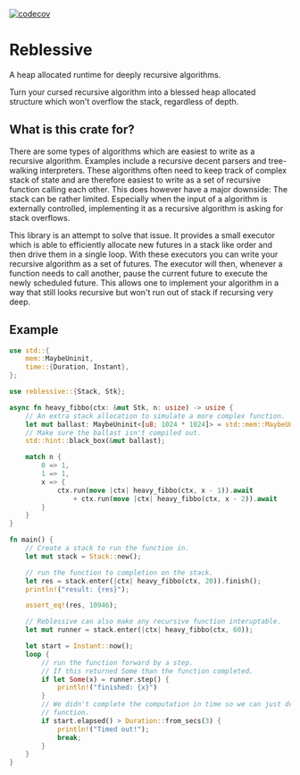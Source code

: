 [![codecov](https://codecov.io/gh/DelSkayn/reblessive/graph/badge.svg?token=A2DZXD34AZ)](https://codecov.io/gh/DelSkayn/reblessive)


# Reblessive

A heap allocated runtime for deeply recursive algorithms.

Turn your cursed recursive algorithm into a blessed heap allocated structure which won't 
overflow the stack, regardless of depth.

## What is this crate for?

There are some types of algorithms which are easiest to write as a recursive algorithm. 
Examples include a recursive decent parsers and tree-walking interpreters. 
These algorithms often need to keep track of complex stack of state and are therefore easiest to write as a set of recursive function calling each other.
This does however have a major downside: The stack can be rather limited.
Especially when the input of a algorithm is externally controlled, implementing it as a recursive algorithm is asking for stack overflows. 

This library is an attempt to solve that issue.
It provides a small executor which is able to efficiently allocate new futures in a stack like order and then drive them in a single loop.
With these executors you can write your recursive algorithm as a set of futures. 
The executor will then, whenever a function needs to call another, pause the current future to execute the newly scheduled future.
This allows one to implement your algorithm in a way that still looks recursive but won't run out of stack if recursing very deep.


## Example

```rust
use std::{
    mem::MaybeUninit,
    time::{Duration, Instant},
};

use reblessive::{Stack, Stk};

async fn heavy_fibbo(ctx: &mut Stk, n: usize) -> usize {
    // An extra stack allocation to simulate a more complex function.
    let mut ballast: MaybeUninit<[u8; 1024 * 1024]> = std::mem::MaybeUninit::uninit();
    // Make sure the ballast isn't compiled out.
    std::hint::black_box(&mut ballast);

    match n {
        0 => 1,
        1 => 1,
        x => {
            ctx.run(move |ctx| heavy_fibbo(ctx, x - 1)).await
                + ctx.run(move |ctx| heavy_fibbo(ctx, x - 2)).await
        }
    }
}

fn main() {
    // Create a stack to run the function in.
    let mut stack = Stack::new();

    // run the function to completion on the stack.
    let res = stack.enter(|ctx| heavy_fibbo(ctx, 20)).finish();
    println!("result: {res}");

    assert_eq!(res, 10946);

    // Reblessive can also make any recursive function interuptable.
    let mut runner = stack.enter(|ctx| heavy_fibbo(ctx, 60));

    let start = Instant::now();
    loop {
        // run the function forward by a step.
        // If this returned Some than the function completed.
        if let Some(x) = runner.step() {
            println!("finished: {x}")
        }
        // We didn't complete the computation in time so we can just drop the runner and stop the
        // function.
        if start.elapsed() > Duration::from_secs(3) {
            println!("Timed out!");
            break;
        }
    }
}
```
